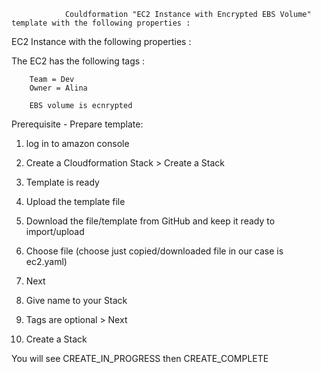                 Couldformation "EC2 Instance with Encrypted EBS Volume" template with the following properties :

EC2 Instance with the following properties :

The EC2 has the following tags : 
        
        Team = Dev
        Owner = Alina
        
        EBS volume is ecnrypted

Prerequisite - Prepare template:

1. log in to amazon console

2. Create a Cloudformation Stack > Create a Stack

3. Template is ready 

4. Upload the template file 

5. Download the file/template from GitHub and keep it ready to import/upload 

6. Choose file (choose just copied/downloaded file in our case is ec2.yaml) 

7. Next 

8. Give name to your Stack 

9. Tags are optional > Next 

10. Create a Stack 

You will see CREATE_IN_PROGRESS then CREATE_COMPLETE
